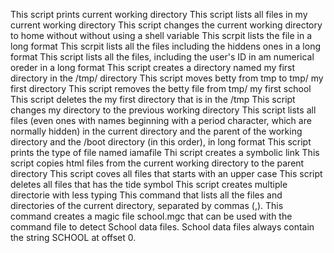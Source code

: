 This script prints current working directory
This script lists all files in my current working directory
This script changes the current working directory to home without without using a shell variable
This scrpit lists the file in a long format
This scrpit lists all the files including the hiddens ones in a long format
This script lists all the files, including the user's ID in am numerical oreder in a long format
This script creates a directory named my first directory in the /tmp/ directory
This script moves betty from tmp to tmp/ my first directory
This script removes the betty file from tmp/ my first school
This script deletes the my first directory that is in the /tmp
This script changes my directory to the previous working directory
This script lists all files (even ones with names beginning with a period character, which are normally hidden) in the current directory and the parent of the working directory and the /boot directory (in this order), in long format
This script prints the type of file named iamafile
Thi script creates a symbolic link
This script copies html files from the current working directory to the parent directory
This script coves all files that starts with an upper case
This script deletes all files that has the tide symbol
This script creates multiple directorie with less typing
This command that lists all the files and directories of the current directory, separated by commas (,).
This command creates a magic file school.mgc that can be used with the command file to detect School data files. School data files always contain the string SCHOOL at offset 0.
